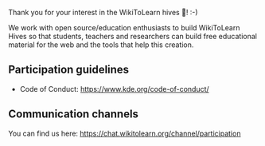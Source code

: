 
Thank you for your interest in the WikiToLearn hives :tada:! :-)

We work with open source/education enthusiasts to build WikiToLearn Hives
so that students, teachers and researchers can build free educational material
for the web and the tools that help this creation.

## Participation guidelines

* Code of Conduct: https://www.kde.org/code-of-conduct/



## Communication channels

You can find us here: https://chat.wikitolearn.org/channel/participation
